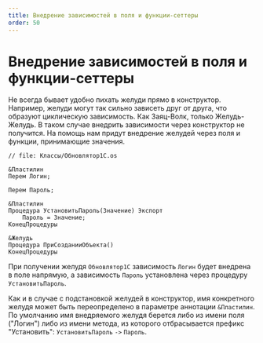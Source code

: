 ```yaml
---
title: Внедрение зависимостей в поля и функции-сеттеры
order: 50
---
```


# Внедрение зависимостей в поля и функции-сеттеры

Не всегда бывает удобно пихать желуди прямо в конструктор. Например, желуди могут так сильно зависеть друг от друга, что образуют циклическую зависимость. Как Заяц-Волк, только Желудь-Желудь. В таком случае внедрить зависимости через конструктор не получится. На помощь нам придут внедрение желудей через поля и функции, принимающие значения.

```1c
// file: Классы/Обновлятор1С.os

&Пластилин
Перем Логин;

Перем Пароль;

&Пластилин
Процедура УстановитьПароль(Значение) Экспорт
    Пароль = Значение;
КонецПроцедуры

&Желудь
Процедура ПриСозданииОбъекта()
КонецПроцедуры
```

При получении желудя `Обновлятор1С` зависимость `Логин`  будет внедрена в поле напрямую, а зависимость `Пароль` установлена через процедуру `УстановитьПароль`.

Как и в случае с подстановкой желудей в конструктор, имя конкретного желудя может быть переопределено в параметре аннотации `&Пластилин`. По умолчанию имя внедряемого желудя берется либо из имени поля ("Логин") либо из имени метода, из которого отбрасывается префикс "Установить": `УстановитьПароль` `->` `Пароль`.